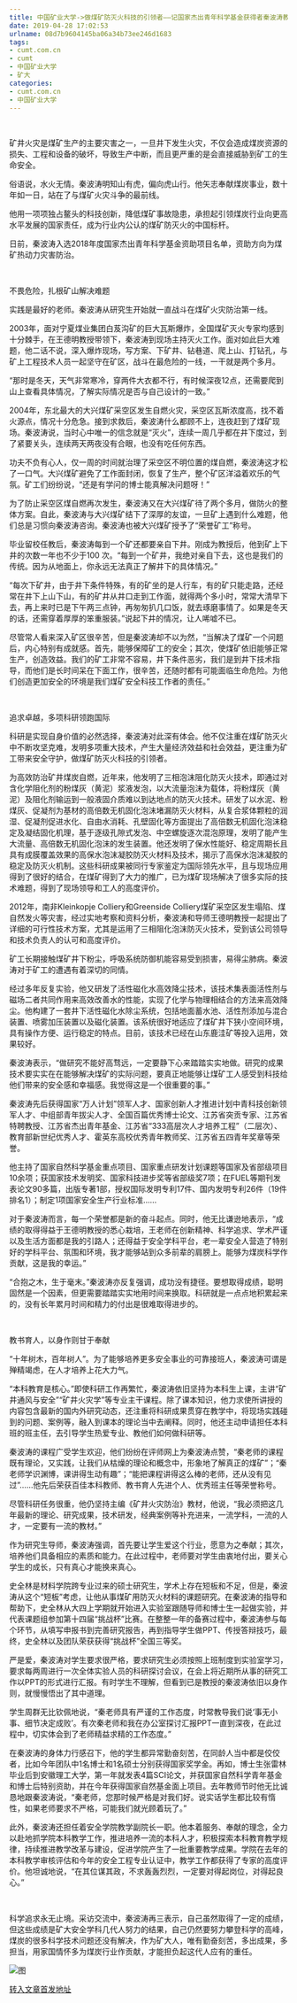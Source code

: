 ```yaml
---
title: 中国矿业大学->做煤矿防灭火科技的引领者——记国家杰出青年科学基金获得者秦波涛教授 | cumt.com.cn
date: 2019-04-28 17:02:53
urlname: 08d7b9604145ba06a34b73ee246d1683
tags: 
- cumt.com.cn
- cumt
- 中国矿业大学
- 矿大
categories:
- cumt.com.cn
- 中国矿业大学
---
```


  

矿井火灾是煤矿生产的主要灾害之一，一旦井下发生火灾，不仅会造成煤炭资源的损失、工程和设备的破坏，导致生产中断，而且更严重的是会直接威胁到矿工的生命安全。

俗语说，水火无情。秦波涛明知山有虎，偏向虎山行。他矢志奉献煤炭事业，数十年如一日，站在了与煤矿火灾斗争的最前线。

他用一项项独占鳌头的科技创新，降低煤矿事故隐患，承担起引领煤炭行业向更高水平发展的国家责任，成为行业内公认的煤矿防灭火的中国标杆。

日前，秦波涛入选2018年度国家杰出青年科学基金资助项目名单，资助方向为煤矿热动力灾害防治。

  

不畏危险，扎根矿山解决难题

实践是最好的老师。秦波涛从研究生开始就一直战斗在煤矿火灾防治第一线。

2003年，面对宁夏煤业集团白芨沟矿的巨大瓦斯爆炸，全国煤矿灭火专家均感到十分棘手，在王德明教授带领下，秦波涛到现场主持灭火工作。面对如此巨大难题，他二话不说，深入爆炸现场，写方案、下矿井、钻巷道、爬上山、打钻孔，与矿上工程技术人员一起坚守在矿区，战斗在最危险的一线，一干就是两个多月。

“那时是冬天，天气非常寒冷，穿两件大衣都不行，有时候深夜12点，还需要爬到山上查看具体情况，了解实际情况是否与自己设计的一致。”

2004年，东北最大的大兴煤矿采空区发生自燃火灾，采空区瓦斯浓度高，找不着火源点，情况十分危急。接到求救后，秦波涛什么都顾不上，连夜赶到了煤矿现场。秦波涛说，当时心中唯一的信念就是“灭火”，连续一周几乎都在井下度过，到了紧要关头，连续两天两夜没有合眼，也没有吃任何东西。

功夫不负有心人，仅一周的时间就治理了采空区不明位置的煤自燃，秦波涛这才松了一口气。大兴煤矿避免了工作面封闭，恢复了生产，整个矿区洋溢着欢乐的气氛。矿工们纷纷说，“还是有学问的博士能真解决问题呀！”

为了防止采空区煤自燃再次发生，秦波涛又在大兴煤矿待了两个多月，做防火的整体方案。自此，秦波涛与大兴煤矿结下了深厚的友谊，一旦矿上遇到什么难题，他们总是习惯向秦波涛咨询。秦波涛也被大兴煤矿授予了“荣誉矿工”称号。

毕业留校任教后，秦波涛每到一个矿还都要亲自下井。刚成为教授后，他到矿上下井的次数一年也不少于100 次。“每到一个矿井，我绝对亲自下去，这也是我们的传统。因为从地面上，你永远无法真正了解井下的具体情况。”

“每次下矿井，由于井下条件特殊，有的矿坐的是人行车，有的矿只能走路，还经常在井下上山下山，有的矿井从井口走到工作面，就得两个多小时，常常大清早下去，再上来时已是下午两三点钟，再匆匆扒几口饭，就去琢磨事情了。如果是冬天的话，还需穿着厚厚的笨重服装。”说起下井的情况，让人唏嘘不已。

尽管常人看来深入矿区很辛苦，但是秦波涛却不以为然，“当解决了煤矿一个问题后，内心特别有成就感。首先，能够保障矿工的安全；其次，使煤矿依旧能够正常生产，创造效益。我们的矿工非常不容易，井下条件恶劣，我们是到井下技术指导，而他们是长时间呆在下面工作，很辛苦，还随时都有可能面临生命危险。为他们创造更加安全的环境是我们煤矿安全科技工作者的责任。”

  

追求卓越，多项科研领跑国际

科研是实现自身价值的必然选择，秦波涛对此深有体会。他不仅注重在煤矿防灭火中不断攻坚克难，发明多项重大技术，产生大量经济效益和社会效益，更注重为矿工带来安全守护，做煤矿防灭火科技的引领者。

为高效防治矿井煤炭自燃，近年来，他发明了三相泡沫阻化防灭火技术，即通过对含化学阻化剂的粉煤灰（黄泥）浆液发泡，以大流量泡沫为载体，将粉煤灰（黄泥）及阻化剂输运到一般液固介质难以到达地点的防灭火技术。研发了以水泥、粉煤灰、促凝剂为基材的高倍数无机固化泡沫堵漏防灭火材料，从复合浆体颗粒的润湿、促凝剂促进水化、自由水消耗、孔壁固化等方面提出了高倍数无机固化泡沫稳定及凝结固化机理，基于逐级孔隙式发泡、中空螺旋逐次混泡原理，发明了能产生大流量、高倍数无机固化泡沫的发生装置。他还发明了保水性能好、稳定周期长且具有成膜覆盖效果的高保水泡沫凝胶防灭火材料及技术，揭示了高保水泡沫凝胶的稳定及防灭火机制。这些科研成果被同行专家鉴定为国际领先水平，且与现场应用得到了很好的结合，在煤矿得到了大力的推广，已为煤矿现场解决了很多实际的技术难题，得到了现场领导和工人的高度评价。

2012年，南非Kleinkopje Colliery和Greenside Colliery煤矿采空区发生塌陷、煤自然发火等灾害，经过实地考察和资料分析，秦波涛和导师王德明教授一起提出了详细的可行性技术方案，尤其是运用了三相阻化泡沫防灭火技术，受到该公司领导和技术负责人的认可和高度评价。

矿工长期接触煤矿井下粉尘，呼吸系统防御机能容易受到损害，易得尘肺病。秦波涛对于矿工的遭遇有着深切的同情。

经过多年反复实验，他又研发了活性磁化水高效降尘技术，该技术集表面活性剂与磁场二者共同作用来高效改善水的性能，实现了化学与物理相结合的方法来高效降尘。他构建了一套井下活性磁化水除尘系统，包括地面蓄水池、活性剂添加与混合装置、喷雾加压装置以及磁化装置。该系统很好地适应了煤矿井下狭小空间环境，具有操作方便、运行稳定的特点。目前，该技术已经在山东鹿洼矿等投入运用，效果较好。

秦波涛表示，“做研究不能好高骛远，一定要静下心来踏踏实实地做。研究的成果技术要实实在在能够解决煤矿的实际问题，要真正地能够让煤矿工人感受到科技给他们带来的安全感和幸福感。我觉得这是一个很重要的事。”

秦波涛先后获得国家“万人计划”领军人才、国家创新人才推进计划中青科技创新领军人才、中组部青年拔尖人才、全国百篇优秀博士论文、江苏省突贡专家、江苏省特聘教授、江苏省杰出青年基金、江苏省“333高层次人才培养工程”（二层次）、教育部新世纪优秀人才、霍英东高校优秀青年教师奖、江苏省五四青年奖章等荣誉。

他主持了国家自然科学基金重点项目、国家重点研发计划课题等国家及省部级项目10余项；获国家技术发明奖、国家科技进步奖等省部级奖7项；在FUEL等期刊发表论文90多篇，出版专著1部，授权国际发明专利17件、国内发明专利26件（19件排名1）；制定1项国家安全生产行业标准……

对于秦波涛而言，每一个荣誉都是新的奋斗起点。同时，他无比谦逊地表示，“成绩的取得得益于王德明教授的悉心栽培，王老师在创新精神、科学追求、学术严谨以及生活方面都是我的引路人；还得益于安全学科平台，老一辈安全人营造了特别好的学科平台、氛围和环境，我才能够站到众多前辈的肩膀上。能够为煤炭科学作贡献，这是我的幸运。”

“合抱之木，生于毫末。”秦波涛亦反复强调，成功没有捷径。要想取得成绩，聪明固然是一个因素，但更需要踏踏实实地用时间来换取。科研就是一点点地积累起来的，没有长年累月时间和精力的付出是很难取得进步的。

  

教书育人，以身作则甘于奉献

“十年树木，百年树人”。为了能够培养更多安全事业的可靠接班人，秦波涛可谓是殚精竭虑，在人才培养上花大力气。

“本科教育是核心。”即使科研工作再繁忙，秦波涛依旧坚持为本科生上课，主讲“矿井通风与安全”“矿井火灾学”等专业主干课程。除了课本知识，他力求使所讲授的内容包含最新的国内外研究动态，还注重将科研成果贯穿在教学中，将现场实践碰到的问题、案例等，融入到课本的理论当中去阐释。同时，他还主动申请担任本科班的班主任，去引导学生热爱专业、教他们如何做科研等。

秦波涛的课程广受学生欢迎，他们纷纷在评师网上为秦波涛点赞，“秦老师的课程既有理论，又实践，让我们从枯燥的理论和概念中，形象地了解真正的煤矿”；“秦老师学识渊博，课讲得生动有趣”；“能把课程讲得这么棒的老师，还从没有见过”……他先后荣获百佳本科教师、教书育人先进个人、优秀班主任等荣誉称号。

尽管科研任务很重，他仍坚持主编《矿井火灾防治》教材，他说，“我必须把这几年最新的理论、研究成果，技术研发，经典案例等补充进来，一流学科，一流的人才，一定要有一流的教材。”

作为研究生导师，秦波涛强调，首先要让学生爱这个行业，愿意为之奉献；其次，培养他们具备相应的素质和能力。在此过程中，老师要对学生由衷地付出，要关心学生的成长，只有真心才能换来真心。

史全林是材料学院跨专业过来的硕士研究生，学术上存在短板和不足，但是，秦波涛从这个“短板”考虑，让他从事煤矿用防灭火材料的课题研究。在秦波涛的指导和帮助下，史全林从大四上学期就开始进入实验室跟随导师和博士生一起做实验，并代表课题组参加第十四届“挑战杯”比赛。在整整一年的备赛过程中，秦波涛参与每个环节，从填写申报书到完善研究报告，再到指导学生做PPT、传授答辩技巧，最终，史全林以及团队荣获获得“挑战杯”全国三等奖。

严是爱，秦波涛对学生要求很严格，要求研究生必须按照上班制度到实验室学习，要求每两周进行一次全体实验人员的科研探讨会议，在会上将近期所从事的研究工作以PPT的形式进行汇报。有时学生不理解，但看到已是教授的秦波涛依旧以身作则，就慢慢悟出了其中道理。

学生周群无比钦佩地说，“秦老师具有严谨的工作态度，时常教导我们说‘事无小事、细节决定成败’。有次秦老师和我在办公室探讨汇报PPT一直到深夜，在此过程中，切实体会到了老师精益求精的工作态度。”

在秦波涛的身体力行感召下，他的学生都异常勤奋刻苦，在同龄人当中都是佼佼者，比如今年团队中1名博士和1名硕士分别获得国家奖学金。再如，博士生张雷林毕业后到安徽理工大学，第一年就发表4篇SCI论文，并获国家自然科学青年基金和博士后特别资助，并在今年获得国家自然基金面上项目。去年教师节时他无比诚恳地跟秦波涛说，“秦老师，您那时候严格是对我们好。说实话学生都比较有惰性，如果老师要求不严格，可能我们就光顾着玩了。”

此外，秦波涛还担任着安全学院教学副院长一职。他本着服务、奉献的理念，全力以赴地抓学院本科教学工作，推进培养一流的本科人才，积极探索本科教育教学规律，持续推进教学改革与建设，促进学院产生了一批重要教学成果。学院在去年的本科教学审核评估和今年的安全工程专业认证中，教学工作都获得了专家的高度评价。他坦诚地说，“在其位谋其政，不求轰轰烈烈，一定要对得起岗位，对得起良心。”

  

科学追求永无止境。采访交流中，秦波涛再三表示，自己虽然取得了一定的成绩，但这些成绩是矿大安全学科几代人努力的结果，自己仍然要努力攀登科学的高峰，煤炭的很多科学技术问题还没有解决，作为矿大人，唯有勤奋刻苦，多出成果，多担当，用家国情怀多为煤炭行业作贡献，才能担负起这代人应有的重任。

![图](http://xwzx.cumt.edu.cn/_upload/article/images/b4/2f/494b15f24c61bb853223a3d5928a/1c1db166-038c-4289-8703-d99957c7bc50.jpg)

[转入文章首发地址](http://xwzx.cumt.edu.cn/9a/ae/c521a498350/page.htm)
